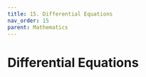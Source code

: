 ```yaml
---
title: 15. Differential Equations
nav_order: 15
parent: Mathematics
---
```

# Differential Equations
